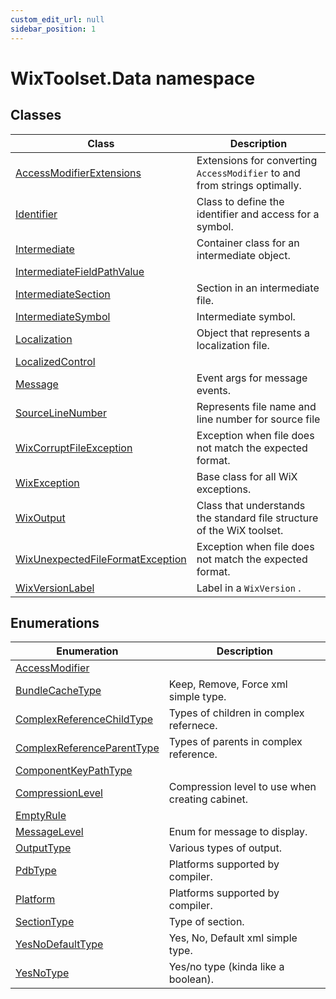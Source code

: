 ```yaml
---
custom_edit_url: null
sidebar_position: 1
---
```

# WixToolset.Data namespace
## Classes
| Class | Description |
| -------- | ----------- |
| [AccessModifierExtensions](accessmodifierextensions) | Extensions for converting `AccessModifier` to and from strings optimally. |
| [Identifier](identifier) | Class to define the identifier and access for a symbol. |
| [Intermediate](intermediate) | Container class for an intermediate object. |
| [IntermediateFieldPathValue](intermediatefieldpathvalue) |  |
| [IntermediateSection](intermediatesection) | Section in an intermediate file. |
| [IntermediateSymbol](intermediatesymbol) | Intermediate symbol. |
| [Localization](localization) | Object that represents a localization file. |
| [LocalizedControl](localizedcontrol) |  |
| [Message](message) | Event args for message events. |
| [SourceLineNumber](sourcelinenumber) | Represents file name and line number for source file |
| [WixCorruptFileException](wixcorruptfileexception) | Exception when file does not match the expected format. |
| [WixException](wixexception) | Base class for all WiX exceptions. |
| [WixOutput](wixoutput) | Class that understands the standard file structure of the WiX toolset. |
| [WixUnexpectedFileFormatException](wixunexpectedfileformatexception) | Exception when file does not match the expected format. |
| [WixVersionLabel](wixversionlabel) | Label in a `WixVersion` . |
## Enumerations
| Enumeration | Description |
| -------- | ----------- |
| [AccessModifier](accessmodifier) |  |
| [BundleCacheType](bundlecachetype) | Keep, Remove, Force xml simple type. |
| [ComplexReferenceChildType](complexreferencechildtype) | Types of children in complex refernece. |
| [ComplexReferenceParentType](complexreferenceparenttype) | Types of parents in complex reference. |
| [ComponentKeyPathType](componentkeypathtype) |  |
| [CompressionLevel](compressionlevel) | Compression level to use when creating cabinet. |
| [EmptyRule](emptyrule) |  |
| [MessageLevel](messagelevel) | Enum for message to display. |
| [OutputType](outputtype) | Various types of output. |
| [PdbType](pdbtype) | Platforms supported by compiler. |
| [Platform](platform) | Platforms supported by compiler. |
| [SectionType](sectiontype) | Type of section. |
| [YesNoDefaultType](yesnodefaulttype) | Yes, No, Default xml simple type. |
| [YesNoType](yesnotype) | Yes/no type (kinda like a boolean). |
